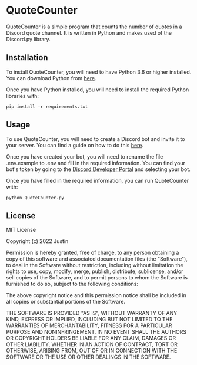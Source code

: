 # QuoteCounter # 

QuoteCounter is a simple program that counts the number of quotes in a Discord quote channel. It is written in Python and makes used of the Discord.py library. 

## Installation ##

To install QuoteCounter, you will need to have Python 3.6 or higher installed. You can download Python from [here](https://www.python.org/downloads/).

Once you have Python installed, you will need to install the required Python libraries with: 

```pip install -r requirements.txt```

## Usage ##

To use QuoteCounter, you will need to create a Discord bot and invite it to your server. You can find a guide on how to do this [here](https://discordpy.readthedocs.io/en/latest/discord.html).

Once you have created your bot, you will need to rename the file .env.example to .env and fill in the required information. You can find your bot's token by going to the [Discord Developer Portal](https://discord.com/developers/applications) and selecting your bot. 

Once you have filled in the required information, you can run QuoteCounter with:

```python QuoteCounter.py```

## License ##

MIT License

Copyright (c) 2022 Justin

Permission is hereby granted, free of charge, to any person obtaining a copy
of this software and associated documentation files (the "Software"), to deal
in the Software without restriction, including without limitation the rights
to use, copy, modify, merge, publish, distribute, sublicense, and/or sell
copies of the Software, and to permit persons to whom the Software is
furnished to do so, subject to the following conditions:

The above copyright notice and this permission notice shall be included in all
copies or substantial portions of the Software.

THE SOFTWARE IS PROVIDED "AS IS", WITHOUT WARRANTY OF ANY KIND, EXPRESS OR
IMPLIED, INCLUDING BUT NOT LIMITED TO THE WARRANTIES OF MERCHANTABILITY,
FITNESS FOR A PARTICULAR PURPOSE AND NONINFRINGEMENT. IN NO EVENT SHALL THE
AUTHORS OR COPYRIGHT HOLDERS BE LIABLE FOR ANY CLAIM, DAMAGES OR OTHER
LIABILITY, WHETHER IN AN ACTION OF CONTRACT, TORT OR OTHERWISE, ARISING FROM,
OUT OF OR IN CONNECTION WITH THE SOFTWARE OR THE USE OR OTHER DEALINGS IN THE
SOFTWARE.